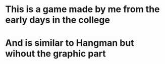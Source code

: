 # This is a game made by me from the early days in the college
# And is similar to Hangman but wihout the graphic part
